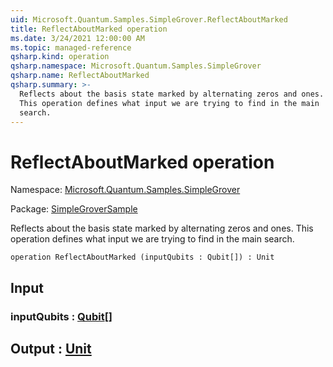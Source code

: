 ```yaml
---
uid: Microsoft.Quantum.Samples.SimpleGrover.ReflectAboutMarked
title: ReflectAboutMarked operation
ms.date: 3/24/2021 12:00:00 AM
ms.topic: managed-reference
qsharp.kind: operation
qsharp.namespace: Microsoft.Quantum.Samples.SimpleGrover
qsharp.name: ReflectAboutMarked
qsharp.summary: >-
  Reflects about the basis state marked by alternating zeros and ones.
  This operation defines what input we are trying to find in the main
  search.
---
```


# ReflectAboutMarked operation

Namespace: [Microsoft.Quantum.Samples.SimpleGrover](xref:Microsoft.Quantum.Samples.SimpleGrover)

Package: [SimpleGroverSample](https://nuget.org/packages/SimpleGroverSample)


Reflects about the basis state marked by alternating zeros and ones.This operation defines what input we are trying to find in the mainsearch.

```qsharp
operation ReflectAboutMarked (inputQubits : Qubit[]) : Unit
```


## Input

### inputQubits : [Qubit](xref:microsoft.quantum.lang-ref.qubit)[]





## Output : [Unit](xref:microsoft.quantum.lang-ref.unit)

